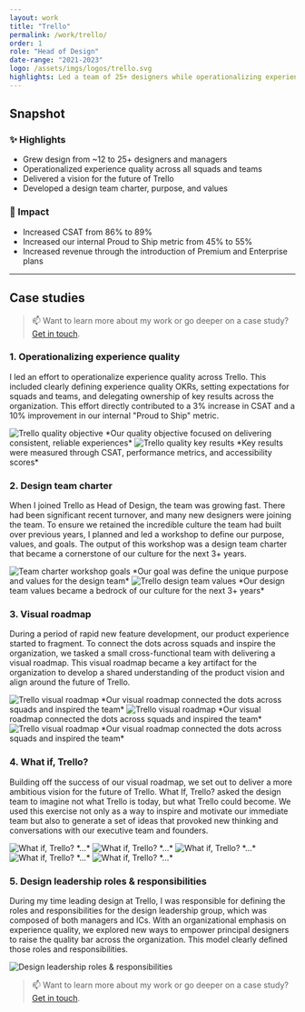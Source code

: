 ```yaml
---
layout: work
title: "Trello"
permalink: /work/trello/
order: 1
role: "Head of Design"
date-range: "2021-2023"
logo: /assets/imgs/logos/trello.svg
highlights: Led a team of 25+ designers while operationalizing experience quality across the organization.
---
```


## Snapshot
### ✨ Highlights
- Grew design from ~12 to 25+ designers and managers
- Operationalized experience quality across all squads and teams
- Delivered a vision for the future of Trello
- Developed a design team charter, purpose, and values

### 🎯 Impact
- Increased CSAT from 86% to 89%
- Increased our internal Proud to Ship metric from 45% to 55%
- Increased revenue through the introduction of Premium and Enterprise plans

---

## Case studies

> 📫 Want to learn more about my work or go deeper on a case study? <a href="https://linkedin.com/in/liamgreig">Get in touch</a>.

### 1. Operationalizing experience quality
I led an effort to operationalize experience quality across Trello. This included clearly defining experience quality OKRs, setting expectations for squads and teams, and delegating ownership of key results across the organization. This effort directly contributed to a 3% increase in CSAT and a 10% improvement in our internal "Proud to Ship" metric.

<img src="/assets/work/trello/Trello02.png" alt="Trello quality objective">
*Our quality objective focused on delivering consistent, reliable experiences*

<img src="/assets/work/trello/Trello03.png" alt="Trello quality key results">
*Key results were measured through CSAT, performance metrics, and accessibility scores*

### 2. Design team charter
When I joined Trello as Head of Design, the team was growing fast. There had been significant recent turnover, and many new designers were joining the team. To ensure we retained the incredible culture the team had built over previous years, I planned and led a workshop to define our purpose, values, and goals. The output of this workshop was a design team charter that became a cornerstone of our culture for the next 3+ years.

<img src="/assets/work/trello/Trello04.png" alt="Team charter workshop goals">
*Our goal was define the unique purpose and values for the design team*

<img src="/assets/work/trello/Trello05.png" alt="Trello design team values">
*Our design team values became a bedrock of our culture for the next 3+ years*

### 3. Visual roadmap
During a period of rapid new feature development, our product experience started to fragment. To connect the dots across squads and inspire the organization, we tasked a small cross-functional team with delivering a visual roadmap. This visual roadmap became a key artifact for the organization to develop a shared understanding of the product vision and align around the future of Trello.

<img src="/assets/work/trello/Trello06.png" alt="Trello visual roadmap">
*Our visual roadmap connected the dots across squads and inspired the team*

<img src="/assets/work/trello/Trello07.png" alt="Trello visual roadmap">
*Our visual roadmap connected the dots across squads and inspired the team*

<img src="/assets/work/trello/Trello08.png" alt="Trello visual roadmap">
*Our visual roadmap connected the dots across squads and inspired the team*

### 4. What if, Trello?
Building off the success of our visual roadmap, we set out to deliver a more ambitious vision for the future of Trello. What If, Trello? asked the design team to imagine not what Trello is today, but what Trello could become. We used this exercise not only as a way to inspire and motivate our immediate team but also to generate a set of ideas that provoked new thinking and conversations with our executive team and founders.

<img src="/assets/work/trello/Trello09.png" alt="What if, Trello?">
*...*

<img src="/assets/work/trello/Trello10.png" alt="What if, Trello?">
*...*

<img src="/assets/work/trello/Trello11.png" alt="What if, Trello?">
*...*

<img src="/assets/work/trello/Trello12.png" alt="What if, Trello?">
*...*

<img src="/assets/work/trello/Trello13.png" alt="What if, Trello?">
*...*

### 5. Design leadership roles & responsibilities
During my time leading design at Trello, I was responsible for defining the roles and responsibilities for the design leadership group, which was composed of both managers and ICs. With an organizational emphasis on experience quality, we explored new ways to empower principal designers to raise the quality bar across the organization. This model clearly defined those roles and responsibilities.

<img src="/assets/work/trello/Trello14.png" alt="Design leadership roles & responsibilities">

> 📫 Want to learn more about my work or go deeper on a case study? <a href="https://linkedin.com/in/liamgreig">Get in touch</a>.

